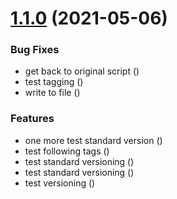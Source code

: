 # [1.1.0](https://github.com/shdkej/dotfiles/compare/v1.0.1...v1.1.0) (2021-05-06)


### Bug Fixes

* get back to original script ([](https://github.com/shdkej/dotfiles/commit/))
* test tagging ([](https://github.com/shdkej/dotfiles/commit/))
* write to file ([](https://github.com/shdkej/dotfiles/commit/))


### Features

* one more test standard version ([](https://github.com/shdkej/dotfiles/commit/))
* test following tags ([](https://github.com/shdkej/dotfiles/commit/))
* test standard versioning ([](https://github.com/shdkej/dotfiles/commit/))
* test standard versioning ([](https://github.com/shdkej/dotfiles/commit/))
* test versioning ([](https://github.com/shdkej/dotfiles/commit/))




